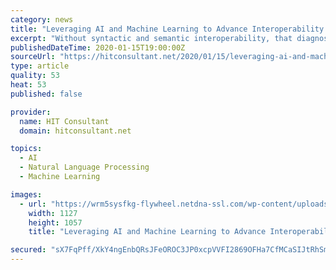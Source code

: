 ```yaml
---
category: news
title: "Leveraging AI and Machine Learning to Advance Interoperability in Healthcare"
excerpt: "Without syntactic and semantic interoperability, that diagnosis runs the risk of getting lost in translation when shared digitally with multiple health providers ... Coupled with other unstructured data, Cerner uses the data to power machine learning models and algorithms that help with earlier detection of congestive heart failure."
publishedDateTime: 2020-01-15T19:00:00Z
sourceUrl: "https://hitconsultant.net/2020/01/15/leveraging-ai-and-machine-learning-to-advance-interoperability-in-healthcare/"
type: article
quality: 53
heat: 53
published: false

provider:
  name: HIT Consultant
  domain: hitconsultant.net

topics:
  - AI
  - Natural Language Processing
  - Machine Learning

images:
  - url: "https://wrm5sysfkg-flywheel.netdna-ssl.com/wp-content/uploads/2020/01/Leveraging-AI-and-Machine-Learning-to-Advance-Interoperability-in-Healthcare.png"
    width: 1127
    height: 1057
    title: "Leveraging AI and Machine Learning to Advance Interoperability in Healthcare"

secured: "sX7FqPff/XkY4ngEnbQRsJFeOROC3JP0xcpVVFI2869OFHa7CfMCaSIJtRhSmzoDtUbWJ20s4lubEUoPbrt3pwdncqs5zdPCDI129Q1ZoP5/bYxWAREN0w3QNftz1pdVcouILF5WC3C/ueMMZO2cTiaP9iskCXYJTQZVHG+J1Fw8elnOnykCdzFvSllZsH2s43IgVe8eYFqJJkEWDORIf5VJxURJ82DIngIp9aNvt8AlQkBXnLR9sVIJBOr3ISB9dXjspSxy35ktfRHVkEJLTFIOTy5us3PLLdf3ZeFc1luhznj11fp01KQKy34Zg9J4FSO8/PgD+FSw58GhgynRaFU3h2NaA8C6xpE4npA8bZjS5elY2GJ+1cN3VY1HFde386fKA8BcRvpd0BWu2B+kSlrJ4XqDC1R7/Vf6H3DFt2wXcSoYiZNsXYxdXZ3+Gpe3dSkwQ9piWLFAayv5nT7uTw==;6eeKt1ibJX7+Vz+4Uu7KaA=="
---
```


